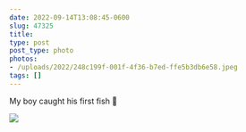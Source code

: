```yaml
---
date: 2022-09-14T13:08:45-0600
slug: 47325
title: 
type: post
post_type: photo
photos:
- /uploads/2022/248c199f-001f-4f36-b7ed-ffe5b3db6e58.jpeg
tags: []
---
```

My boy caught his first fish 🐠


![](/uploads/2022/248c199f-001f-4f36-b7ed-ffe5b3db6e58.jpeg)


